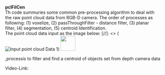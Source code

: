 **pclFilCen**\
Th code summuries some common pre-processing algorithm to deal with the raw point cloud data from RGB-D camera. The order of processes as following: (1) voxelize, (2) passThroughFilter - distance filter, (3) planar filter, (4) segmentation, (5) centroid Identification.\
The point cloud data input as the image below:
[//]: <> (![Input point cloud Data 1](https://github.com/buivn/images/blob/master/pcdInput.png))
<img src="https://github.com/buivn/images/blob/master/pcdInput.png" width="48">

,processis to filter and find a centroid of objects set from depth camera data

Video-Link:

